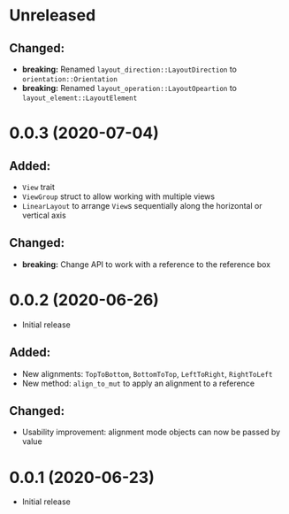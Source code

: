 Unreleased
==========

## Changed:

 * **breaking:** Renamed `layout_direction::LayoutDirection` to `orientation::Orientation`
 * **breaking:** Renamed `layout_operation::LayoutOpeartion` to `layout_element::LayoutElement`

0.0.3 (2020-07-04)
==================

## Added:

 * `View` trait
 * `ViewGroup` struct to allow working with multiple views
 * `LinearLayout` to arrange `View`s sequentially along the horizontal or vertical axis

## Changed:

 * **breaking:** Change API to work with a reference to the reference box

0.0.2 (2020-06-26)
==================
 * Initial release

## Added:

 * New alignments: `TopToBottom`, `BottomToTop`, `LeftToRight`, `RightToLeft`
 * New method: `align_to_mut` to apply an alignment to a reference

## Changed:

 * Usability improvement: alignment mode objects can now be passed by value

0.0.1 (2020-06-23)
==================
 * Initial release
